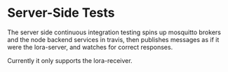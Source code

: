 Server-Side Tests
=================

The server side continuous integration testing spins up mosquitto brokers
and the node backend services in travis, then publishes messages as
if it were the lora-server, and watches for correct responses.

Currently it only supports the lora-receiver.
